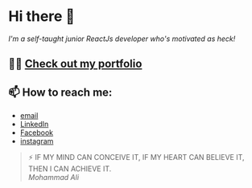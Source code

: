 # Hi there 👋
 *I'm a self-taught junior ReactJs developer who's motivated as heck!*

## 👨‍💻 [Check out my portfolio](mohammad-kikhia.vercel.app)

## 📫 How to reach me: 
- [email](m7md.master1@gmail.com)
- [LinkedIn](linkedin.com/in/mohammad-kikhia)
- [Facebook](facebook.com/100010744380377)
- [instagram](instagram.com/m7md.abo_jacob)

>⚡ IF MY MIND CAN CONCEIVE IT, IF MY HEART CAN BELIEVE IT, THEN I CAN ACHIEVE IT.  
> *Mohammad Ali*

